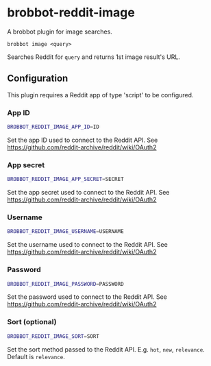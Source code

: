 # brobbot-reddit-image

A brobbot plugin for image searches.

```
brobbot image <query>
```

Searches Reddit for `query` and returns 1st image result's URL.

## Configuration

This plugin requires a Reddit app of type 'script' to be configured.

### App ID

```bash
BROBBOT_REDDIT_IMAGE_APP_ID=ID
```

Set the app ID used to connect to the Reddit API.
See https://github.com/reddit-archive/reddit/wiki/OAuth2

### App secret

```bash
BROBBOT_REDDIT_IMAGE_APP_SECRET=SECRET
```

Set the app secret used to connect to the Reddit API.
See https://github.com/reddit-archive/reddit/wiki/OAuth2

### Username

```bash
BROBBOT_REDDIT_IMAGE_USERNAME=USERNAME
```

Set the username used to connect to the Reddit API.
See https://github.com/reddit-archive/reddit/wiki/OAuth2

### Password

```bash
BROBBOT_REDDIT_IMAGE_PASSWORD=PASSWORD
```

Set the password used to connect to the Reddit API.
See https://github.com/reddit-archive/reddit/wiki/OAuth2

### Sort (optional)

```bash
BROBBOT_REDDIT_IMAGE_SORT=SORT
```

Set the sort method passed to the Reddit API. E.g. `hot`, `new`, `relevance`. Default is `relevance`.

